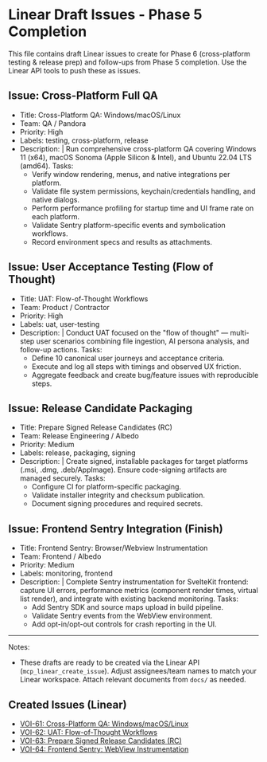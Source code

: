 # Linear Draft Issues - Phase 5 Completion

This file contains draft Linear issues to create for Phase 6 (cross-platform testing & release prep) and follow-ups from Phase 5 completion. Use the Linear API tools to push these as issues.

## Issue: Cross-Platform Full QA

- Title: Cross-Platform QA: Windows/macOS/Linux
- Team: QA / Pandora
- Priority: High
- Labels: testing, cross-platform, release
- Description: |
  Run comprehensive cross-platform QA covering Windows 11 (x64), macOS Sonoma (Apple Silicon & Intel), and Ubuntu 22.04 LTS (amd64).
  Tasks:
  - Verify window rendering, menus, and native integrations per platform.
  - Validate file system permissions, keychain/credentials handling, and native dialogs.
  - Perform performance profiling for startup time and UI frame rate on each platform.
  - Validate Sentry platform-specific events and symbolication workflows.
  - Record environment specs and results as attachments.

## Issue: User Acceptance Testing (Flow of Thought)

- Title: UAT: Flow-of-Thought Workflows
- Team: Product / Contractor
- Priority: High
- Labels: uat, user-testing
- Description: |
  Conduct UAT focused on the "flow of thought" — multi-step user scenarios combining file ingestion, AI persona analysis, and follow-up actions.
  Tasks:
  - Define 10 canonical user journeys and acceptance criteria.
  - Execute and log all steps with timings and observed UX friction.
  - Aggregate feedback and create bug/feature issues with reproducible steps.

## Issue: Release Candidate Packaging

- Title: Prepare Signed Release Candidates (RC)
- Team: Release Engineering / Albedo
- Priority: Medium
- Labels: release, packaging, signing
- Description: |
  Create signed, installable packages for target platforms (.msi, .dmg, .deb/AppImage). Ensure code-signing artifacts are managed securely.
  Tasks:
  - Configure CI for platform-specific packaging.
  - Validate installer integrity and checksum publication.
  - Document signing procedures and required secrets.

## Issue: Frontend Sentry Integration (Finish)

- Title: Frontend Sentry: Browser/Webview Instrumentation
- Team: Frontend / Albedo
- Priority: Medium
- Labels: monitoring, frontend
- Description: |
  Complete Sentry instrumentation for SvelteKit frontend: capture UI errors, performance metrics (component render times, virtual list render), and integrate with existing backend monitoring.
  Tasks:
  - Add Sentry SDK and source maps upload in build pipeline.
  - Validate Sentry events from the WebView environment.
  - Add opt-in/opt-out controls for crash reporting in the UI.

---

Notes:

- These drafts are ready to be created via the Linear API (`mcp_linear_create_issue`). Adjust assignees/team names to match your Linear workspace. Attach relevant documents from `docs/` as needed.

## Created Issues (Linear)

- [VOI-61: Cross-Platform QA: Windows/macOS/Linux](https://linear.app/voidcatrdc/issue/VOI-61/cross-platform-qa-windowsmacoslinux)
- [VOI-62: UAT: Flow-of-Thought Workflows](https://linear.app/voidcatrdc/issue/VOI-62/uat-flow-of-thought-workflows)
- [VOI-63: Prepare Signed Release Candidates (RC)](https://linear.app/voidcatrdc/issue/VOI-63/prepare-signed-release-candidates-rc)
- [VOI-64: Frontend Sentry: WebView Instrumentation](https://linear.app/voidcatrdc/issue/VOI-64/frontend-sentry-webview-instrumentation)
